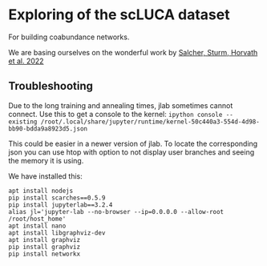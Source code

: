 # Exploring of the scLUCA dataset

For building coabundance networks.

We are basing ourselves on the wonderful work by [Salcher, Sturm, Horvath et al. 2022](https://pubmed.ncbi.nlm.nih.gov/36368318/)

## Troubleshooting

Due to the long training and annealing times, jlab sometimes cannot connect.
Use this to get a console to the kernel:
`ipython console --existing /root/.local/share/jupyter/runtime/kernel-50c440a3-554d-4d98-bb90-bdda9a8923d5.json`

This could be easier in a newer version of jlab. To locate the corresponding json
you can use htop with option to not display user branches and seeing the memory it
is using.


We have installed this:
```
apt install nodejs
pip install scarches==0.5.9
pip install jupyterlab==3.2.4
alias jl='jupyter-lab --no-browser --ip=0.0.0.0 --allow-root /root/host_home'
apt install nano
apt install libgraphviz-dev
apt install graphviz
pip install graphviz
pip install networkx
```